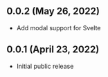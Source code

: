 ## 0.0.2 (May 26, 2022)

* Add modal support for Svelte


## 0.0.1 (April 23, 2022)

* Initial public release